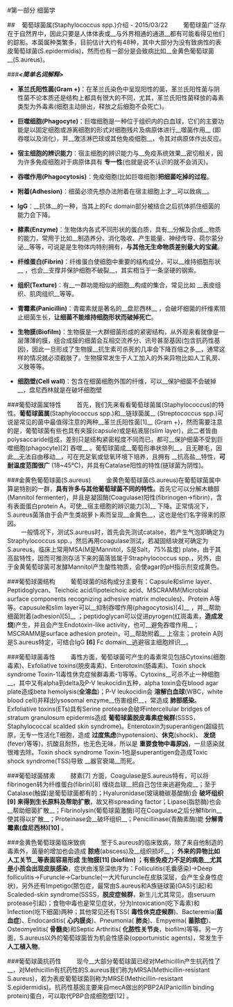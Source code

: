 #第一部分 细菌学

##&nbsp;&nbsp;&nbsp;&nbsp;葡萄球菌属(Staphylococcus spp.)介绍 - 2015/03/22
&nbsp;&nbsp;&nbsp;&nbsp;&nbsp;&nbsp;&nbsp;&nbsp;葡萄球菌广泛存在于自然界中，因此只要是人体体表或__与外界相通的通道__都有可能看得见他们的踪影。本菌属种类繁多，目前估计大约有48种，其中大部分为没有致病性的表皮葡萄球菌(S.epidermidis)，然而也有一部分是会致病比如__金黄色葡萄球菌__(S.aureus)。

###___<简单名词解释>___
- __革兰氏阳性菌(Gram +)__：在革兰氏染色中呈现阳性的菌，革兰氏阳性菌与阴性菌不论本质还是结构上都具有很大的不同，尤其，革兰氏阳性菌释放的毒素类型为外毒素(细胞主动排出，释放之后细胞不会死亡)。  

- __巨噬细胞(Phagocyte)__：巨噬细胞是一种位于组织内的白血球，它们的主要功能是以固定细胞或游离细胞的形式对细胞残片及病原体进行__噬菌作用__ (即吞噬以及消化)，并__激活淋巴球或其他免疫细胞__，令其对病原体作出反应。  

- __宿主细胞的辨识能力__：宿主细胞的辨识能力与__免疫系统效果__密切相关，因为许多免疫细胞对于病原体具有 __专一性__(也就是说不认识的就不会消灭)。  

- __吞噬作用(Phagocytosis)__：免疫细胞(比如巨噬细胞)__把细菌吃掉的过程__。  

- __附着(Adhesion)__：细菌必须先想办法附着在宿主细胞上才__可以致病__。  

- __IgG__：__抗体__的一种，当其上的Fc domain部分被结合之后抗体抓住细菌的能力会下降。  

- __酵素(Enzyme)__：生物体内各式不同形状的蛋白质，具有__分解及合成__物质的能力，常用于比如__制造养分、消化吸收、产生能量、神经传导、荷尔蒙分泌__等等，可说是是生物体内特别拥有，__与其他无生命物质差别最大的宝藏__。  

- __纤维蛋白(Fibrin)__：纤维蛋白使细胞中重要的结构成分，可以__维持细胞形状__ ，也会__支撑并保护细胞不破裂__，其实相当于一条坚硬的钢索。  

- __组织(Texture)__：有__一群功能相似的细胞__构成的集合，常见比如 __表皮组织、肌肉组织__等等。  

- __青霉素(Panicillin)__：青霉素就是著名的__盘尼西林__ ，会破坏细菌的纤维素阻止细菌生长，__让细菌不能维持细胞形状而破掉死亡__。  

- __生物膜(Biofilm)__：生物膜是一大群细菌形成的紧密结构，从外观来看就像是一层薄薄的膜，组合成膜的细菌会互相交流养分、讯号甚至基因(包含抗药性基因)，因此一旦形成了生物膜__抗生素可杀死的几率会下降百倍之多__，通常这样的情况就必须截肢了。生物膜常发生于人工加入的外来异物比如人工乳房、义肢等等。  

- __细胞壁(Cell wall)__：包含在细菌细胞外围的纤维，可以__保护细菌不会破掉__，盘尼西林就是在破坏细胞壁

###葡萄球菌属特性
&nbsp;&nbsp;&nbsp;&nbsp;&nbsp;&nbsp;&nbsp;&nbsp;首先，我们先来看看葡萄球菌属(Staphylococcus)的特性。__葡萄球菌属__(Staphylococcus spp.)和__链球菌属__ (Streptococcus spp.)可说是常见的菌中最值得注意的两种__革兰氏阳性菌[1]__ (Gram +)，然而需要注意的是，葡萄球菌有些也具有夹膜(capsule)或是粘液层(slim layer)，此二者皆由polysaccaride组成，差别只是结构紧密程度不同而已，都可__保护细菌不受到巨噬细胞(phagocyte)[2] 吞噬__ 。葡萄球菌成__葡萄形串状排列__，且无鞭毛，因此__无法自由移动__，可在充足氧或低氧环境下培养，且拥有 __抗高盐__特性，__可耐温度范围很广__ (18~45℃)，并具有Catalase阳性的特性(链球菌为阴性)。

###金黄色葡萄球菌(S.aureus)
&nbsp;&nbsp;&nbsp;&nbsp;&nbsp;&nbsp;&nbsp;&nbsp;金黄色葡萄球菌(S.aureus)在葡萄球菌属中算是特别的一群，__具有许多与其他葡萄球菌不同的特性__。首先它可以分解木糖醇(Mannitol fermenter)，并且是凝固酶(Coagulase)阳性(fibrinogen->fibrin)，含有表面蛋白protein A，可使__宿主细胞的辨识能力[3]__ 下降。正常情况下，S.aureus菌落由于会产生类胡萝卜素而呈现__金黄色__，这也是他们名字得来的原因。  
&nbsp;&nbsp;&nbsp;&nbsp;&nbsp;&nbsp;&nbsp;&nbsp;一般情况下，测试S.aureus时，首先会先测试catalse，若产生气泡即确定为Straphylococcus spp.，然后再用coagulase测试，若凝固结块就可确定为S.aureus。临床上常用MSA(M是Mannitol，S是Salt，75%盐度) plate，由于其高盐特性，因而可推测存活下来的菌落皆属于Straphylococcus spp.，另外，由于金黄葡萄球菌可发酵Mannitol产生酸性物质，会使agar的pH指示剂变成黄色。

###葡萄球菌结构
&nbsp;&nbsp;&nbsp;&nbsp;&nbsp;&nbsp;&nbsp;&nbsp;葡萄球菌的结构成分主要有：Capsule和slime layer、Peptidoglycan、Teichoic acid/lipoteichoic acid、MSCRAMM(Microbial surface components recognizing adhesive matrix molecules)、Protein A等等。capusule和slim layer可以__抑制吞噬作用(phagocytosis)[4]__ ，并__帮助细菌附着(adhesion)[5]__ ；peptidoglycan可以促进pyrogen(红斑毒素，__造成发烧__)产生，并且会产生Endotoxin-like activity，也可__避免吞噬作用__；MSCRAMM是surface adhesion protein，可__帮助附着__ 上宿主；protein A则是S.aureus特定，可结合IgG __[6]__ Fc domain__逃避宿主细胞辨识__。

###葡萄球菌毒性
&nbsp;&nbsp;&nbsp;&nbsp;&nbsp;&nbsp;&nbsp;&nbsp;毒性方面，葡萄球菌可产生的毒素常见包括Cytoxins(细胞毒素)、Exfoliative toxins(脱皮毒素)、Enterotoxin(肠毒素)、Toxin shock syndrome Toxin-1(毒性休克症候群毒素-1)等等。Cytoxins__可杀不止一种细胞__，其中又有alpha到delta及P-V leukocidin五种，alpha toxin会在blood agar plate造成beta hemolysis(__全溶血__)；P-V leukocidin会 __溶解白血球__(WBC，white blood cell)并释出lysosomal enzyme__伤害组织__，常造成 __肺部感染__。Exfoliative toxins(ETs)具有Serine protease会破坏intercellular bridges of stratum granulosum epidermis造成 __葡萄球菌脱皮毒素症候群__(SSSS，Staphylococcal scalded skin syndrome)。Enterotoxin为superantigen(超级抗原，无专一性活化T细胞，造成 __过度焦虑__(hypotension)、__休克__(shock)、 __发烧__(fever)等等)，抗酸且耐热，也无色无味，所以是 __重要食物中毒原凶__，一旦感染就很难去除。Toxin shock syndrome Toxin-1也是superantigen会造成Toxic shock syndrome(TSS)导致 __器官衰竭__而死。

###葡萄球菌酵素
&nbsp;&nbsp;&nbsp;&nbsp;&nbsp;&nbsp;&nbsp;&nbsp;酵素[7] 方面，Coagulase是S.aureus特有，可以将fibrinogen转为纤维蛋白(fibrin)[8] 缠绕血球__把自己包住来逃避免疫__；至于Catalase(触媒)是葡萄球菌都有的；Hyaluronidase(玻璃糖碳基酸酶)会 __破坏组织[9] 来得到生长原料及帮助扩散__，故又称spreading factor；Lipase(脂肪酶)也会__帮助细菌扩散__；Fibrinolysin(葡萄球菌激酶)可在Coagulase之后分解fibrin__使其得以扩散__；Proteinase会__破坏组织__；Penicillinase(青酶素酶)能 __分解青霉素(盘尼西林)[10]__ 。

###金黄色葡萄球菌临床致病
&nbsp;&nbsp;&nbsp;&nbsp;&nbsp;&nbsp;&nbsp;&nbsp;至于S.aureus的临床致病，除了来自他制造的毒素外，菌量的增加也会造成 __脓疮__(abscess)及__组织损坏__； __外来的异物比如人工关节__等表面容易形成 __生物膜[11]__ (biofilm) ；有些免疫力不足的病患__尤其是小孩会出现皮肤感染__，症状由浅至深依序为：Folliculitis(毛囊感染)->Deep folliculitis->Furuncle->Carbuncle(一大片furuncle在皮肤深层，会产生全身性症状)，另外还有Impetigo(脓包症，最常由S.aureus和A族链球菌(GAS)引起)和Scaleded-skin syndrome(SSSS，__脱皮症候群__，新生儿尤其常见，由seruum protease引起)；食物中毒也是常见症状，分为Intoxication(吃下毒素)和Infection(吃下细菌)两种；其他常见还有TSS( __毒性休克症候群__)、Bacteremia(__菌血症__)、Endocarditis( __心内膜炎__)、Pneumonia( __肺炎__)、Empyema( __蓄脓症__)、Osteomyelitis( __骨髓炎__)和Septic Arthritis( __化脓性关节炎__，biofilm)等等。另一方面，S.aureus以外的葡萄球菌皆为机会性感染(opportunistic agents)，常发生于 __人工植入物__。

###葡萄球菌抗药性
&nbsp;&nbsp;&nbsp;&nbsp;&nbsp;&nbsp;&nbsp;&nbsp;现今__大部分葡萄球菌已经对Methicillin产生抗药性了__，对Methicillin有抗药性的S.aureus我们称为MRSA(Methicillin-resistant S.aureus)，若为表皮葡萄球菌则称为MRSE(Methicillin-resistant S.epidermidis)。抗药性基因主要来自mecA做出的PBP2A(Panicillin binding protein)蛋白，可以取代PBP合成细胞壁[12] 。